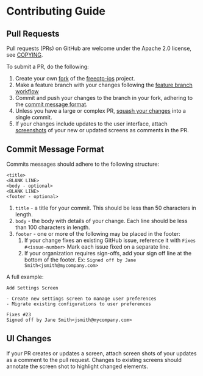 # Contributing Guide

## Pull Requests

Pull requests (PRs) on GitHub are welcome under the Apache 2.0 license, see [COPYING](COPYING).

To submit a PR, do the following:

1. Create your own [fork](https://help.github.com/github/getting-started-with-github/fork-a-repo)
of the [freeotp-ios](https://github.com/freeotp/freeotp-ios) project.
2. Make a feature branch with your changes following the [feature branch workflow](https://www.atlassian.com/git/tutorials/comparing-workflows/feature-branch-workflow)
3. Commit and push your changes to the branch in your fork, adhering to the
[commit message format](#commit-message-format).
4. Unless you have a large or complex PR,
[squash your changes](https://medium.com/@slamflipstrom/a-beginners-guide-to-squashing-commits-with-git-rebase-8185cf6e62ec)
into a single commit.
5. If your changes include updates to the user interface, attach [screenshots](#ui-changes) of
your new or updated screens as comments in the PR.

## Commit Message Format

Commits messages should adhere to the following structure:

```text
<title>
<BLANK LINE>
<body - optional>
<BLANK LINE>
<footer - optional>
```

1. `title` - a title for your commit. This should be less than 50 characters in length.
2. `body` - the body with details of your change. Each line should be less than 100 characters in
length.
3. `footer` - one or more of the following may be placed in the footer:
    1. If your change fixes an existing GitHub issue, reference it with `Fixes #<issue-number>`
    Mark each issue fixed on a separate line.
    2. If your organization requires sign-offs, add your sign off line at the bottom of the footer.
    Ex: `Signed off by Jane Smith<jsmith@mycompany.com>`

A full example:

```text
Add Settings Screen

- Create new settings screen to manage user preferences
- Migrate existing configurations to user preferences

Fixes #23
Signed off by Jane Smith<jsmith@mycompany.com>
```

## UI Changes

If your PR creates or updates a screen, attach screen shots of your updates as a comment to the
pull request. Changes to existing screens should annotate the screen shot to highlight changed
elements.
